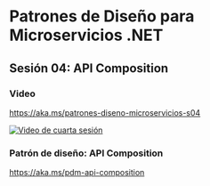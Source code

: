 # Patrones de Diseño para Microservicios .NET
## Sesión 04: API Composition

### Video
https://aka.ms/patrones-diseno-microservicios-s04

[![Video de cuarta sesión](https://media-exp1.licdn.com/dms/image/C5624AQGQ8XR57ft4mw/feedshare-live-thumbnail_high/0/1647046946736?e=2147483647&v=beta&t=bmueUyrD_DLPYvLil03Q4AIkdbqFxqzZbs1N_M0duqA)](https://aka.ms/patrones-diseno-microservicios-s04)

### Patrón de diseño: API Composition
https://aka.ms/pdm-api-composition
